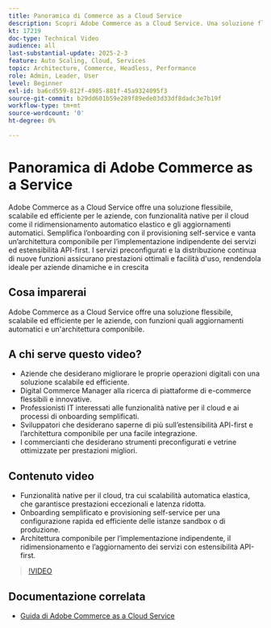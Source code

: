 ```yaml
---
title: Panoramica di Commerce as a Cloud Service
description: Scopri Adobe Commerce as a Cloud Service. Una soluzione flessibile, scalabile ed efficiente per operazioni digitali dinamiche con un'architettura componibile.
kt: 17219
doc-type: Technical Video
audience: all
last-substantial-update: 2025-2-3
feature: Auto Scaling, Cloud, Services
topic: Architecture, Commerce, Headless, Performance
role: Admin, Leader, User
level: Beginner
exl-id: ba6cd559-812f-4985-881f-45a9324095f3
source-git-commit: b29dd601b59e289f89ede03d33df8dadc3e7b19f
workflow-type: tm+mt
source-wordcount: '0'
ht-degree: 0%

---
```


# Panoramica di Adobe Commerce as a Service

Adobe Commerce as a Cloud Service offre una soluzione flessibile, scalabile ed efficiente per le aziende, con funzionalità native per il cloud come il ridimensionamento automatico elastico e gli aggiornamenti automatici. Semplifica l’onboarding con il provisioning self-service e vanta un’architettura componibile per l’implementazione indipendente dei servizi ed estensibilità API-first. I servizi preconfigurati e la distribuzione continua di nuove funzioni assicurano prestazioni ottimali e facilità d&#39;uso, rendendola ideale per aziende dinamiche e in crescita

## Cosa imparerai

Adobe Commerce as a Cloud Service offre una soluzione flessibile, scalabile ed efficiente per le aziende, con funzioni quali aggiornamenti automatici e un&#39;architettura componibile.

## A chi serve questo video?

* Aziende che desiderano migliorare le proprie operazioni digitali con una soluzione scalabile ed efficiente.
* Digital Commerce Manager alla ricerca di piattaforme di e-commerce flessibili e innovative.
* Professionisti IT interessati alle funzionalità native per il cloud e ai processi di onboarding semplificati.
* Sviluppatori che desiderano saperne di più sull’estensibilità API-first e l’architettura componibile per una facile integrazione.
* I commercianti che desiderano strumenti preconfigurati e vetrine ottimizzate per prestazioni migliori.

## Contenuto video

* Funzionalità native per il cloud, tra cui scalabilità automatica elastica, che garantisce prestazioni eccezionali e latenza ridotta.
* Onboarding semplificato e provisioning self-service per una configurazione rapida ed efficiente delle istanze sandbox o di produzione.
* Architettura componibile per l’implementazione indipendente, il ridimensionamento e l’aggiornamento dei servizi con estensibilità API-first.

>[!VIDEO](https://video.tv.adobe.com/v/3443319?learn=on&captions=ita)

## Documentazione correlata

* [Guida di Adobe Commerce as a Cloud Service](https://experienceleague.adobe.com/it/docs/commerce/cloud-service/overview)
